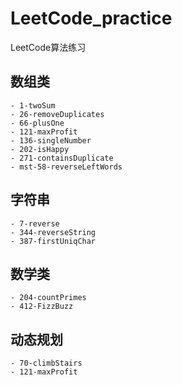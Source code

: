 # LeetCode_practice
LeetCode算法练习
## 数组类
    - 1-twoSum
    - 26-removeDuplicates
    - 66-plusOne
    - 121-maxProfit
    - 136-singleNumber
    - 202-isHappy
    - 271-containsDuplicate
    - mst-58-reverseLeftWords

## 字符串
    - 7-reverse
    - 344-reverseString
    - 387-firstUniqChar
## 数学类
    - 204-countPrimes
    - 412-FizzBuzz

## 动态规划
    - 70-climbStairs
    - 121-maxProfit


